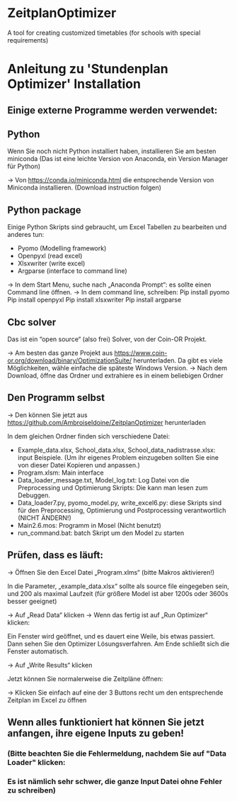 # ZeitplanOptimizer
A tool for creating customized timetables (for schools with special requirements)


# Anleitung zu 'Stundenplan Optimizer' Installation


## Einige externe Programme werden verwendet:

## Python
Wenn Sie noch nicht Python installiert haben, installieren Sie am besten miniconda (Das ist eine leichte Version von Anaconda, ein Version Manager für Python)

-> Von https://conda.io/miniconda.html die entsprechende Version von Miniconda installieren. (Download instruction folgen)

## Python package
Einige Python Skripts sind gebraucht, um Excel Tabellen zu bearbeiten und anderes tun:
-	Pyomo (Modelling framework)
-	Openpyxl (read excel)
-	Xlsxwriter (write excel)
-	Argparse (interface to command line)

-> In dem Start Menu, suche nach „Anaconda Prompt“: es sollte einen Command line öffnen.
-> In dem command line, schreiben:
   Pip install pyomo
   Pip install openpyxl
   Pip install xlsxwriter
   Pip install argparse

## Cbc solver
Das ist ein “open source“ (also frei) Solver, von der Coin-OR Projekt. 

-> Am besten das ganze Projekt aus https://www.coin-or.org/download/binary/OptimizationSuite/ herunterladen. Da gibt es viele Möglichkeiten, wähle einfache die späteste Windows Version.
-> Nach dem Download, öffne das Ordner und extrahiere es in einem beliebigen Ordner

## Den Programm selbst
-> Den können Sie jetzt aus https://github.com/AmbroiseIdoine/ZeitplanOptimizer herunterladen

In dem gleichen Ordner finden sich verschiedene Datei:
-	Example_data.xlsx, School_data.xlsx, School_data_nadistrasse.xlsx: input Beispiele. (Um ihr eigenes Problem einzugeben sollten Sie eine von dieser Datei Kopieren und anpassen.)
-	Program.xlsm: Main interface
-	Data_loader_message.txt, Model_log.txt: Log Datei von die Preprocessing und Optimierung Skripts: Die kann man lesen zum Debuggen.
-	Data_loader7.py, pyomo_model.py, write_excel6.py:  diese Skripts sind für den Preprocessing, Optimierung und Postprocessing verantwortlich (NICHT ÄNDERN!)
-	Main2.6.mos: Programm in Mosel (Nicht benutzt)
-	run_command.bat: batch Skript um den Model zu starten

## Prüfen, dass es läuft:

-> Öffnen Sie den Excel Datei „Program.xlms“ (bitte Makros aktivieren!)

In die Parameter, „example_data.xlsx“ sollte als source file eingegeben sein, und 200 als maximal Laufzeit (für größere Model ist aber 1200s oder 3600s besser geeignet)

-> Auf „Read Data“ klicken
-> Wenn das fertig ist auf „Run Optimizer“ klicken: 

Ein Fenster wird geöffnet, und es dauert eine Weile, bis etwas passiert. Dann sehen Sie den Optimizer Lösungsverfahren. Am Ende schließt        sich die Fenster automatisch.

-> Auf „Write Results“ klicken

Jetzt können Sie normalerweise die Zeitpläne öffnen:

-> Klicken Sie einfach auf eine der 3 Buttons recht um den entsprechende Zeitplan im Excel zu öffnen

## Wenn alles funktioniert hat können Sie jetzt anfangen, ihre eigene Inputs zu geben!


### (Bitte beachten Sie die Fehlermeldung, nachdem Sie auf "Data Loader" klicken: #
### Es ist nämlich sehr schwer, die ganze Input Datei ohne Fehler zu schreiben) #


